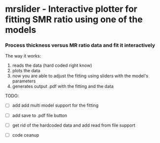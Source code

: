 # mrslider - Interactive plotter for fitting SMR ratio using one of the models

</hr>

### Process thickness versus MR ratio data and fit it interactively

The way it works:

1. reads the data (hard coded right know)
2. plots the data
3. now you are able to adjust the fitting using sliders with the model's parameters
4. generates output .pdf with the fitting and the data

</hr>

TODO:

- [ ] add add multi model support for the fitting 
- [ ] add save to .pdf file button
- [ ] get rid of the hardcoded data and add read from file support
- [ ] code ceanup

